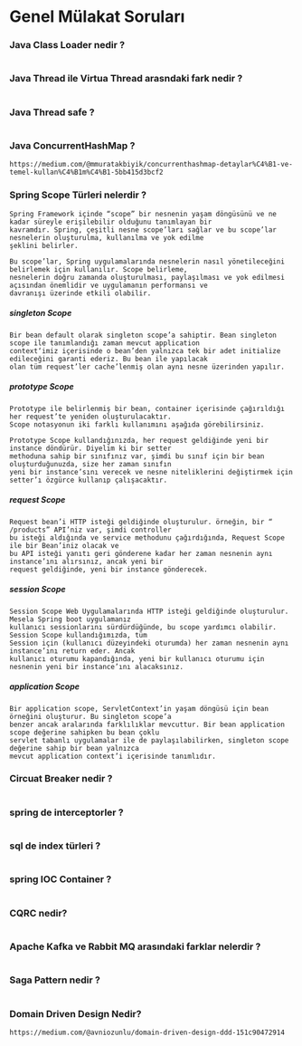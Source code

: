 # Genel Mülakat Soruları


### Java Class Loader nedir ?
```

```

### Java Thread ile Virtua Thread arasndaki fark nedir ?
```

```

### Java Thread safe ?
```

```

### Java ConcurrentHashMap ?
```
https://medium.com/@mmuratakbiyik/concurrenthashmap-detaylar%C4%B1-ve-temel-kullan%C4%B1m%C4%B1-5bb415d3bcf2
```

### Spring Scope Türleri nelerdir ?
```
Spring Framework içinde “scope” bir nesnenin yaşam döngüsünü ve ne kadar süreyle erişilebilir olduğunu tanımlayan bir
kavramdır. Spring, çeşitli nesne scope’ları sağlar ve bu scope’lar nesnelerin oluşturulma, kullanılma ve yok edilme
şeklini belirler.

Bu scope’lar, Spring uygulamalarında nesnelerin nasıl yönetileceğini belirlemek için kullanılır. Scope belirleme,
nesnelerin doğru zamanda oluşturulması, paylaşılması ve yok edilmesi açısından önemlidir ve uygulamanın performansı ve
davranışı üzerinde etkili olabilir.
```

##### singleton Scope 
```
Bir bean default olarak singleton scope’a sahiptir. Bean singleton scope ile tanımlandığı zaman mevcut application
context‘imiz içerisinde o bean’den yalnızca tek bir adet initialize edileceğini garanti ederiz. Bu bean ile yapılacak
olan tüm request’ler cache’lenmiş olan aynı nesne üzerinden yapılır. 
```
##### prototype Scope
```
Prototype ile belirlenmiş bir bean, container içerisinde çağırıldığı her request’te yeniden oluşturulacaktır.
Scope notasyonun iki farklı kullanımını aşağıda görebilirsiniz.

Prototype Scope kullandığınızda, her request geldiğinde yeni bir instance döndürür. Diyelim ki bir setter
methoduna sahip bir sınıfınız var, şimdi bu sınıf için bir bean oluşturduğunuzda, size her zaman sınıfın
yeni bir instance’sını verecek ve nesne niteliklerini değiştirmek için setter’ı özgürce kullanıp çalışacaktır. 
```
##### request Scope
```
Request bean’i HTTP isteği geldiğinde oluşturulur. örneğin, bir “ /products” API’niz var, şimdi controller
bu isteği aldığında ve service methodunu çağırdığında, Request Scope ile bir Bean’iniz olacak ve
bu API isteği yanıtı geri gönderene kadar her zaman nesnenin aynı instance’ını alırsınız, ancak yeni bir
request geldiğinde, yeni bir instance gönderecek.
```
##### session Scope
```
Session Scope Web Uygulamalarında HTTP isteği geldiğinde oluşturulur. Mesela Spring boot uygulamanız
kullanıcı sessionlarını sürdürdüğünde, bu scope yardımcı olabilir. Session Scope kullandığımızda, tüm
Session için (kullanıcı düzeyindeki oturumda) her zaman nesnenin aynı instance’ını return eder. Ancak
kullanıcı oturumu kapandığında, yeni bir kullanıcı oturumu için nesnenin yeni bir instance’ını alacaksınız.
```
##### application Scope
```
Bir application scope, ServletContext’in yaşam döngüsü için bean örneğini oluşturur. Bu singleton scope’a
benzer ancak aralarında farklılıklar mevcuttur. Bir bean application scope değerine sahipken bu bean çoklu
servlet tabanlı uygulamalar ile de paylaşılabilirken, singleton scope değerine sahip bir bean yalnızca
mevcut application context’i içerisinde tanımlıdır.
```

### Circuat Breaker nedir ?
```

```

### spring de interceptorler ?
```

```

### sql de index türleri ?
```

```

### spring IOC Container ?
```

```

### CQRC nedir?
```

```

### Apache Kafka ve Rabbit MQ arasındaki farklar nelerdir ?
```

```

### Saga Pattern nedir ?
```

```


### Domain Driven Design Nedir?
```
https://medium.com/@avniozunlu/domain-driven-design-ddd-151c90472914
```
